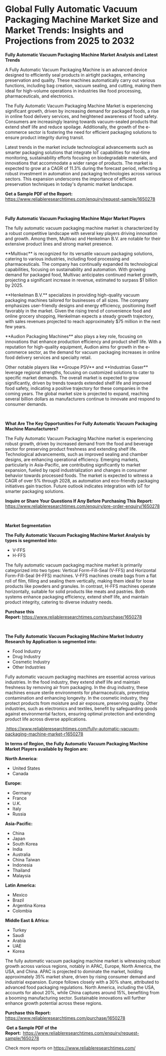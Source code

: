 <p><h1>Global Fully Automatic Vacuum Packaging Machine Market Size and Market Trends: Insights and Projections from 2025 to 2032</h1></p><p><strong>Fully Automatic Vacuum Packaging Machine Market Analysis and Latest Trends</strong></p>
<p><p>A Fully Automatic Vacuum Packaging Machine is an advanced device designed to efficiently seal products in airtight packages, enhancing preservation and quality. These machines automatically carry out various functions, including bag creation, vacuum sealing, and cutting, making them ideal for high-volume operations in industries like food processing, pharmaceuticals, and electronics.</p><p>The Fully Automatic Vacuum Packaging Machine Market is experiencing significant growth, driven by increasing demand for packaged foods, a rise in online food delivery services, and heightened awareness of food safety. Consumers are increasingly leaning towards vacuum-sealed products that extend shelf life and reduce spoilage. Additionally, the growth of the e-commerce sector is fostering the need for efficient packaging solutions to ensure product integrity during transit.</p><p>Latest trends in the market include technological advancements such as smarter packaging solutions that integrate IoT capabilities for real-time monitoring, sustainability efforts focusing on biodegradable materials, and innovations that accommodate a wider range of products. The market is expected to grow at a CAGR of 11.3% during the forecast period, reflecting a robust investment in automation and packaging technologies across various sectors. This expansion underscores the importance of efficient preservation techniques in today's dynamic market landscape.</p></p>
<p><strong>Get a Sample PDF of the Report:&nbsp;</strong> <a href="https://www.reliableresearchtimes.com/enquiry/request-sample/1650278?utm_campaign=2009&utm_medium=2&utm_source=Github&utm_content=ia&utm_term=23032025&utm_id=fully-automatic-vacuum-packaging-machine">https://www.reliableresearchtimes.com/enquiry/request-sample/1650278</a></p>
<p>&nbsp;</p>
<p><strong>Fully Automatic Vacuum Packaging Machine Major Market Players</strong></p>
<p><p>The fully automatic vacuum packaging machine market is characterized by a robust competitive landscape with several key players driving innovation and growth. Among them, Multivac and Henkelman B.V. are notable for their extensive product lines and strong market presence. </p><p>**Multivac** is recognized for its versatile vacuum packaging solutions, catering to various industries, including food processing and pharmaceuticals. The company has continually expanded its technological capabilities, focusing on sustainability and automation. With growing demand for packaged food, Multivac anticipates continued market growth, projecting a significant increase in revenue, estimated to surpass $1 billion by 2025.</p><p>**Henkelman B.V.** specializes in providing high-quality vacuum packaging machines tailored for businesses of all sizes. The company emphasizes user-friendly designs and energy efficiency, positioning itself favorably in the market. Given the rising trend of convenience food and online grocery shopping, Henkelman expects a steady growth trajectory, with sales revenues projected to reach approximately $75 million in the next few years.</p><p>**Audion Packaging Machines** also plays a key role, focusing on innovations that enhance production efficiency and product shelf life. With a reputation for high-quality equipment, Audion aims for growth in the e-commerce sector, as the demand for vacuum packaging increases in online food delivery services and specialty retail.</p><p>Other notable players like **Groupe PSV** and **Industrias Gaser** leverage regional strengths, focusing on customized solutions to cater to specific market demands. The overall market is expected to grow significantly, driven by trends towards extended shelf life and improved food safety, indicating a positive trajectory for these companies in the coming years. The global market size is projected to expand, reaching several billion dollars as manufacturers continue to innovate and respond to consumer demands.</p></p>
<p>&nbsp;</p>
<p><strong>What Are The Key Opportunities For Fully Automatic Vacuum Packaging Machine Manufacturers?</strong></p>
<p><p>The Fully Automatic Vacuum Packaging Machine market is experiencing robust growth, driven by increased demand from the food and beverage sector for preserving product freshness and extending shelf life. Technological advancements, such as improved sealing and chamber designs, are enhancing operational efficiency. Emerging markets, particularly in Asia-Pacific, are contributing significantly to market expansion, fueled by rapid industrialization and changes in consumer behavior towards processed foods. The market is expected to witness a CAGR of over 5% through 2028, as automation and eco-friendly packaging initiatives gain traction. Future outlook indicates integration with IoT for smarter packaging solutions.</p></p>
<p><strong>Inquire or Share Your Questions If Any Before Purchasing This Report:</strong> <a href="https://www.reliableresearchtimes.com/enquiry/pre-order-enquiry/1650278?utm_campaign=2009&utm_medium=2&utm_source=Github&utm_content=ia&utm_term=23032025&utm_id=fully-automatic-vacuum-packaging-machine">https://www.reliableresearchtimes.com/enquiry/pre-order-enquiry/1650278</a></p>
<p>&nbsp;</p>
<p><strong>Market Segmentation</strong></p>
<p><strong>The Fully Automatic Vacuum Packaging Machine Market Analysis by types is segmented into:</strong></p>
<p><ul><li>V-FFS</li><li>H-FFS</li></ul></p>
<p><p>The fully automatic vacuum packaging machine market is primarily categorized into two types: Vertical Form-Fill-Seal (V-FFS) and Horizontal Form-Fill-Seal (H-FFS) machines. V-FFS machines create bags from a flat roll of film, filling and sealing them vertically, making them ideal for loose products like powders and granules. In contrast, H-FFS machines operate horizontally, suitable for solid products like meats and pastries. Both systems enhance packaging efficiency, extend shelf life, and maintain product integrity, catering to diverse industry needs.</p></p>
<p><strong>Purchase this Report:&nbsp;</strong><a href="https://www.reliableresearchtimes.com/purchase/1650278?utm_campaign=2009&utm_medium=2&utm_source=Github&utm_content=ia&utm_term=23032025&utm_id=fully-automatic-vacuum-packaging-machine">https://www.reliableresearchtimes.com/purchase/1650278</a></p>
<p>&nbsp;</p>
<p><strong>The Fully Automatic Vacuum Packaging Machine Market Industry Research by Application is segmented into:</strong></p>
<p><ul><li>Food Industry</li><li>Drug Industry</li><li>Cosmetic Industry</li><li>Other Industries</li></ul></p>
<p><p>Fully automatic vacuum packaging machines are essential across various industries. In the food industry, they extend shelf life and maintain freshness by removing air from packaging. In the drug industry, these machines ensure sterile environments for pharmaceuticals, preventing contamination and enhancing longevity. In the cosmetic industry, they protect products from moisture and air exposure, preserving quality. Other industries, such as electronics and textiles, benefit by safeguarding goods against environmental factors, ensuring optimal protection and extending product life across diverse applications.</p></p>
<p><a href="https://www.reliableresearchtimes.com/fully-automatic-vacuum-packaging-machine-market-r1650278?utm_campaign=2009&utm_medium=2&utm_source=Github&utm_content=ia&utm_term=23032025&utm_id=fully-automatic-vacuum-packaging-machine">&nbsp;https://www.reliableresearchtimes.com/fully-automatic-vacuum-packaging-machine-market-r1650278</a></p>
<p><strong>In terms of Region, the Fully Automatic Vacuum Packaging Machine Market Players available by Region are:</strong></p>
<p>
    <p> <strong> North America: </strong>
        <ul>
            <li>United States</li>
            <li>Canada</li>
        </ul>
        </p> 
    <p> <strong> Europe: </strong>
        <ul>
            <li>Germany</li>
            <li>France</li>
            <li>U.K.</li>
            <li>Italy</li>
            <li>Russia</li>
        </ul>
        </p> 
    <p> <strong> Asia-Pacific: </strong>
        <ul>
            <li>China</li>
            <li>Japan</li>
            <li>South Korea</li>
            <li>India</li>
            <li>Australia</li>
            <li>China Taiwan</li>
            <li>Indonesia</li>
            <li>Thailand</li>
            <li>Malaysia</li>
        </ul>
        </p> 
    <p> <strong> Latin America: </strong>
        <ul>
            <li>Mexico</li>
            <li>Brazil</li>
            <li>Argentina Korea</li>
            <li>Colombia</li>
        </ul>
        </p> 
    <p> <strong> Middle East & Africa: </strong>
        <ul>
            <li>Turkey</li>
            <li>Saudi</li>
            <li>Arabia</li>
            <li>UAE</li>
            <li>Korea</li>
        </ul>
    </p>
    </p>
<p><p>The fully automatic vacuum packaging machine market is witnessing robust growth across various regions, notably in APAC, Europe, North America, the USA, and China. APAC is projected to dominate the market, holding approximately 35% market share, driven by rising consumer demand and industrial expansion. Europe follows closely with a 30% share, attributed to advanced food packaging regulations. North America, including the USA, accounts for about 20%, while China captures around 15%, benefiting from a booming manufacturing sector. Sustainable innovations will further enhance growth potential across these regions.</p></p>
<p><strong>Purchase this Report: </strong><a href="https://www.reliableresearchtimes.com/purchase/1650278?utm_campaign=2009&utm_medium=2&utm_source=Github&utm_content=ia&utm_term=23032025&utm_id=fully-automatic-vacuum-packaging-machine">https://www.reliableresearchtimes.com/purchase/1650278</a></p>
<p>&nbsp;<strong>Get a Sample PDF of the Report:&nbsp;&nbsp;</strong><a href="https://www.reliableresearchtimes.com/enquiry/request-sample/1650278?utm_campaign=2009&utm_medium=2&utm_source=Github&utm_content=ia&utm_term=23032025&utm_id=fully-automatic-vacuum-packaging-machine">https://www.reliableresearchtimes.com/enquiry/request-sample/1650278</a></p>
<p><strong></strong></p>
<p>Check more reports on <a href="https://www.reliableresearchtimes.com/?utm_campaign=2009&utm_medium=2&utm_source=Github&utm_content=ia&utm_term=23032025&utm_id=fully-automatic-vacuum-packaging-machine">https://www.reliableresearchtimes.com/</a></p>